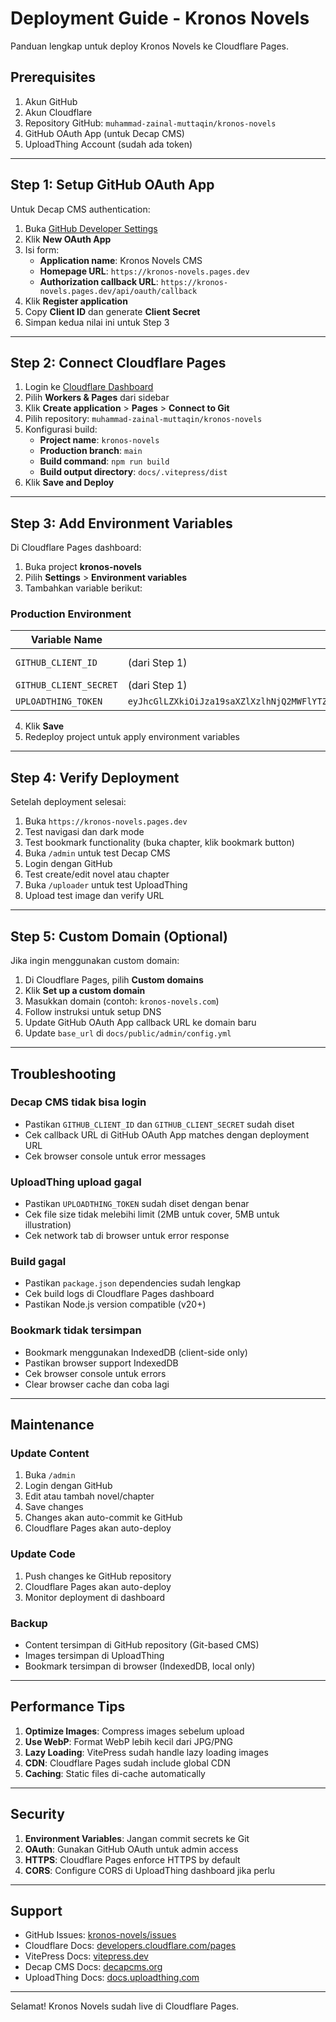 # Deployment Guide - Kronos Novels

Panduan lengkap untuk deploy Kronos Novels ke Cloudflare Pages.

## Prerequisites

1. Akun GitHub
2. Akun Cloudflare
3. Repository GitHub: `muhammad-zainal-muttaqin/kronos-novels`
4. GitHub OAuth App (untuk Decap CMS)
5. UploadThing Account (sudah ada token)

---

## Step 1: Setup GitHub OAuth App

Untuk Decap CMS authentication:

1. Buka [GitHub Developer Settings](https://github.com/settings/developers)
2. Klik **New OAuth App**
3. Isi form:
   - **Application name**: Kronos Novels CMS
   - **Homepage URL**: `https://kronos-novels.pages.dev`
   - **Authorization callback URL**: `https://kronos-novels.pages.dev/api/oauth/callback`
4. Klik **Register application**
5. Copy **Client ID** dan generate **Client Secret**
6. Simpan kedua nilai ini untuk Step 3

---

## Step 2: Connect Cloudflare Pages

1. Login ke [Cloudflare Dashboard](https://dash.cloudflare.com)
2. Pilih **Workers & Pages** dari sidebar
3. Klik **Create application** > **Pages** > **Connect to Git**
4. Pilih repository: `muhammad-zainal-muttaqin/kronos-novels`
5. Konfigurasi build:
   - **Project name**: `kronos-novels`
   - **Production branch**: `main`
   - **Build command**: `npm run build`
   - **Build output directory**: `docs/.vitepress/dist`
6. Klik **Save and Deploy**

---

## Step 3: Add Environment Variables

Di Cloudflare Pages dashboard:

1. Buka project **kronos-novels**
2. Pilih **Settings** > **Environment variables**
3. Tambahkan variable berikut:

### Production Environment

| Variable Name | Value | Type |
|--------------|-------|------|
| `GITHUB_CLIENT_ID` | (dari Step 1) | Plain text |
| `GITHUB_CLIENT_SECRET` | (dari Step 1) | Secret |
| `UPLOADTHING_TOKEN` | `eyJhcGlLZXkiOiJza19saXZlXzlhNjQ2MWFlYTZhNTkyYTQ5ZGVmMTAwZTZmYzBiNzdiZDE3NzVlMTY2M2U3MzIwYTU0NjI2MjdjOGU0MWE3MzciLCJhcHBJZCI6ImdrdzV5MHM0MmUiLCJyZWdpb25zIjpbInNlYTEiXX0=` | Secret |

4. Klik **Save**
5. Redeploy project untuk apply environment variables

---

## Step 4: Verify Deployment

Setelah deployment selesai:

1. Buka `https://kronos-novels.pages.dev`
2. Test navigasi dan dark mode
3. Test bookmark functionality (buka chapter, klik bookmark button)
4. Buka `/admin` untuk test Decap CMS
5. Login dengan GitHub
6. Test create/edit novel atau chapter
7. Buka `/uploader` untuk test UploadThing
8. Upload test image dan verify URL

---

## Step 5: Custom Domain (Optional)

Jika ingin menggunakan custom domain:

1. Di Cloudflare Pages, pilih **Custom domains**
2. Klik **Set up a custom domain**
3. Masukkan domain (contoh: `kronos-novels.com`)
4. Follow instruksi untuk setup DNS
5. Update GitHub OAuth App callback URL ke domain baru
6. Update `base_url` di `docs/public/admin/config.yml`

---

## Troubleshooting

### Decap CMS tidak bisa login

- Pastikan `GITHUB_CLIENT_ID` dan `GITHUB_CLIENT_SECRET` sudah diset
- Cek callback URL di GitHub OAuth App matches dengan deployment URL
- Cek browser console untuk error messages

### UploadThing upload gagal

- Pastikan `UPLOADTHING_TOKEN` sudah diset dengan benar
- Cek file size tidak melebihi limit (2MB untuk cover, 5MB untuk illustration)
- Cek network tab di browser untuk error response

### Build gagal

- Pastikan `package.json` dependencies sudah lengkap
- Cek build logs di Cloudflare Pages dashboard
- Pastikan Node.js version compatible (v20+)

### Bookmark tidak tersimpan

- Bookmark menggunakan IndexedDB (client-side only)
- Pastikan browser support IndexedDB
- Cek browser console untuk errors
- Clear browser cache dan coba lagi

---

## Maintenance

### Update Content

1. Buka `/admin`
2. Login dengan GitHub
3. Edit atau tambah novel/chapter
4. Save changes
5. Changes akan auto-commit ke GitHub
6. Cloudflare Pages akan auto-deploy

### Update Code

1. Push changes ke GitHub repository
2. Cloudflare Pages akan auto-deploy
3. Monitor deployment di dashboard

### Backup

- Content tersimpan di GitHub repository (Git-based CMS)
- Images tersimpan di UploadThing
- Bookmark tersimpan di browser (IndexedDB, local only)

---

## Performance Tips

1. **Optimize Images**: Compress images sebelum upload
2. **Use WebP**: Format WebP lebih kecil dari JPG/PNG
3. **Lazy Loading**: VitePress sudah handle lazy loading images
4. **CDN**: Cloudflare Pages sudah include global CDN
5. **Caching**: Static files di-cache automatically

---

## Security

1. **Environment Variables**: Jangan commit secrets ke Git
2. **OAuth**: Gunakan GitHub OAuth untuk admin access
3. **HTTPS**: Cloudflare Pages enforce HTTPS by default
4. **CORS**: Configure CORS di UploadThing dashboard jika perlu

---

## Support

- GitHub Issues: [kronos-novels/issues](https://github.com/muhammad-zainal-muttaqin/kronos-novels/issues)
- Cloudflare Docs: [developers.cloudflare.com/pages](https://developers.cloudflare.com/pages)
- VitePress Docs: [vitepress.dev](https://vitepress.dev)
- Decap CMS Docs: [decapcms.org](https://decapcms.org)
- UploadThing Docs: [docs.uploadthing.com](https://docs.uploadthing.com)

---

Selamat! Kronos Novels sudah live di Cloudflare Pages.
